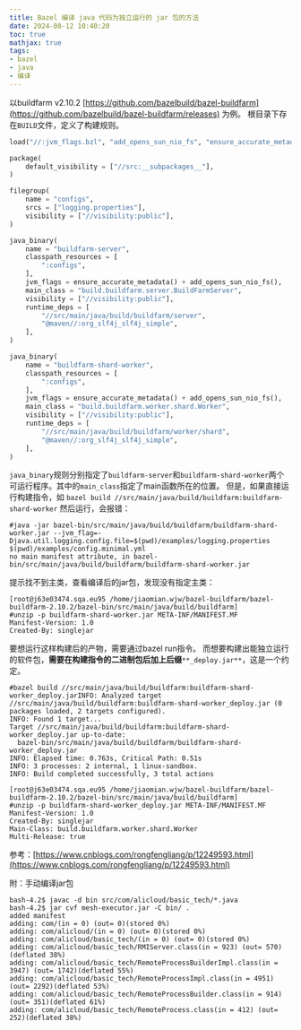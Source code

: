 ```yaml
---
title: Bazel 编译 java 代码为独立运行的 jar 包的方法
date: 2024-08-12 10:40:20
toc: true
mathjax: true
tags: 
- bazel
- java
- 编译
---
```


以buildfarm v2.10.2 [https://github.com/bazelbuild/bazel-buildfarm](https://github.com/bazelbuild/bazel-buildfarm/releases) 为例。
根目录下存在`BUILD`文件，定义了构建规则。
```python
load("//:jvm_flags.bzl", "add_opens_sun_nio_fs", "ensure_accurate_metadata")

package(
    default_visibility = ["//src:__subpackages__"],
)

filegroup(
    name = "configs",
    srcs = ["logging.properties"],
    visibility = ["//visibility:public"],
)

java_binary(
    name = "buildfarm-server",
    classpath_resources = [
        ":configs",
    ],
    jvm_flags = ensure_accurate_metadata() + add_opens_sun_nio_fs(),
    main_class = "build.buildfarm.server.BuildFarmServer",
    visibility = ["//visibility:public"],
    runtime_deps = [
        "//src/main/java/build/buildfarm/server",
        "@maven//:org_slf4j_slf4j_simple",
    ],
)

java_binary(
    name = "buildfarm-shard-worker",
    classpath_resources = [
        ":configs",
    ],
    jvm_flags = ensure_accurate_metadata() + add_opens_sun_nio_fs(),
    main_class = "build.buildfarm.worker.shard.Worker",
    visibility = ["//visibility:public"],
    runtime_deps = [
        "//src/main/java/build/buildfarm/worker/shard",
        "@maven//:org_slf4j_slf4j_simple",
    ],
)
```
`java_binary`规则分别指定了`buildfarm-server`和`buildfarm-shard-worker`两个可运行程序。其中的`main_class`指定了main函数所在的位置。
但是，如果直接运行构建指令，如
`bazel build //src/main/java/build/buildfarm:buildfarm-shard-worker`
然后运行，会报错：
```shell
#java -jar bazel-bin/src/main/java/build/buildfarm/buildfarm-shard-worker.jar --jvm_flag=-Djava.util.logging.config.file=$(pwd)/examples/logging.properties $(pwd)/examples/config.minimal.yml
no main manifest attribute, in bazel-bin/src/main/java/build/buildfarm/buildfarm-shard-worker.jar
```
提示找不到主类，查看编译后的jar包，发现没有指定主类：
```shell
[root@j63e03474.sqa.eu95 /home/jiaomian.wjw/bazel-buildfarm/bazel-buildfarm-2.10.2/bazel-bin/src/main/java/build/buildfarm]
#unzip -p buildfarm-shard-worker.jar META-INF/MANIFEST.MF
Manifest-Version: 1.0
Created-By: singlejar
```
要想运行这样构建后的产物，需要通过bazel run指令。
而想要构建出能独立运行的软件包，**需要在构建指令的二进制包后加上后缀**`**_deploy.jar**`，这是一个约定。
```shell
#bazel build //src/main/java/build/buildfarm:buildfarm-shard-worker_deploy.jarINFO: Analyzed target //src/main/java/build/buildfarm:buildfarm-shard-worker_deploy.jar (0 packages loaded, 2 targets configured).
INFO: Found 1 target...
Target //src/main/java/build/buildfarm:buildfarm-shard-worker_deploy.jar up-to-date:
  bazel-bin/src/main/java/build/buildfarm/buildfarm-shard-worker_deploy.jar
INFO: Elapsed time: 0.763s, Critical Path: 0.51s
INFO: 3 processes: 2 internal, 1 linux-sandbox.
INFO: Build completed successfully, 3 total actions

[root@j63e03474.sqa.eu95 /home/jiaomian.wjw/bazel-buildfarm/bazel-buildfarm-2.10.2/bazel-bin/src/main/java/build/buildfarm]
#unzip -p buildfarm-shard-worker_deploy.jar META-INF/MANIFEST.MF
Manifest-Version: 1.0
Created-By: singlejar
Main-Class: build.buildfarm.worker.shard.Worker
Multi-Release: true
```
参考：[https://www.cnblogs.com/rongfengliang/p/12249593.html](https://www.cnblogs.com/rongfengliang/p/12249593.html)

附：手动编译jar包
```shell
bash-4.2$ javac -d bin src/com/alicloud/basic_tech/*.java
bash-4.2$ jar cvf mesh-executor.jar -C bin/ .
added manifest
adding: com/(in = 0) (out= 0)(stored 0%)
adding: com/alicloud/(in = 0) (out= 0)(stored 0%)
adding: com/alicloud/basic_tech/(in = 0) (out= 0)(stored 0%)
adding: com/alicloud/basic_tech/RMIServer.class(in = 923) (out= 570)(deflated 38%)
adding: com/alicloud/basic_tech/RemoteProcessBuilderImpl.class(in = 3947) (out= 1742)(deflated 55%)
adding: com/alicloud/basic_tech/RemoteProcessImpl.class(in = 4951) (out= 2292)(deflated 53%)
adding: com/alicloud/basic_tech/RemoteProcessBuilder.class(in = 914) (out= 351)(deflated 61%)
adding: com/alicloud/basic_tech/RemoteProcess.class(in = 412) (out= 252)(deflated 38%)
```